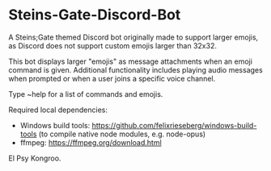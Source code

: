 # Steins-Gate-Discord-Bot

A Steins;Gate themed Discord bot originally made to support larger emojis, as Discord does not support custom emojis larger than 32x32.

This bot displays larger "emojis" as message attachments when an emoji command is given. Additional functionality includes playing audio messages when prompted or when a user joins a specific voice channel.

Type ~help for a list of commands and emojis.

Required local dependencies:
- Windows build tools: https://github.com/felixrieseberg/windows-build-tools (to compile native node modules, e.g. node-opus)
- ffmpeg: https://ffmpeg.org/download.html

El Psy Kongroo.